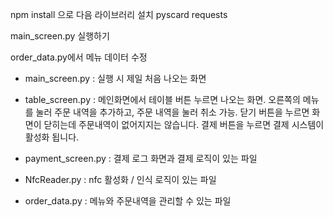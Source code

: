 npm install 으로 다음 라이브러리 설치
pyscard
requests

main_screen.py 실행하기

order_data.py에서 메뉴 데이터 수정

- main_screen.py : 실행 시 제일 처음 나오는 화면
- table_screen.py : 메인화면에서 테이블 버튼 누르면 나오는 화면. 오른쪽의 메뉴를 눌러 주문 내역을 추가하고, 주문 내역을 눌러 취소 가능. 닫기 버튼을 누르면 화면이 닫히는데 주문내역이 없어지지는 않습니다. 결제 버튼을 누르면 결제 시스템이 활성화 됩니다.

- payment_screen.py : 결제 로그 화면과 결제 로직이 있는 파일
- NfcReader.py : nfc 활성화 / 인식 로직이 있는 파일
- order_data.py : 메뉴와 주문내역을 관리할 수 있는 파일 
